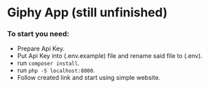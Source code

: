 # Giphy App (still unfinished)

### To start you need:
+ Prepare Api Key.
+ Put Api Key into (.env.example) file and rename said file to (.env).
+ run `composer install`.
+ run `php -S localhost:8000`.
+ Follow created link and start using simple website.
